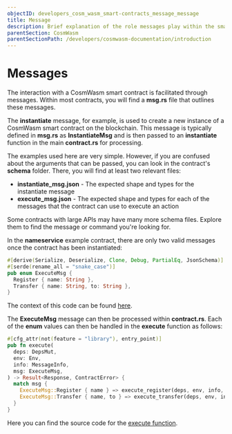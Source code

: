 ```yaml
---
objectID: developers_cosm_wasm_smart-contracts_message_message
title: Message
description: Brief explanation of the role messages play within the smart contract ecosystem
parentSection: CosmWasm
parentSectionPath: /developers/cosmwasm-documentation/introduction
---
```


# Messages

The interaction with a CosmWasm smart contract is facilitated through messages. Within most contracts, you will find a **msg.rs** file that outlines these messages.

The **instantiate** message, for example, is used to create a new instance of a CosmWasm smart contract on the blockchain. This message is typically defined in **msg.rs** as **InstantiateMsg** and is then passed to an **instantiate** function in the main **contract.rs** for processing.

The examples used here are very simple. However, if you are confused about the arguments that can be passed, you can look in the contract's **schema** folder. There, you will find at least two relevant files:

- **instantiate_msg.json** - The expected shape and types for the instantiate message
- **execute_msg.json** - The expected shape and types for each of the messages that the contract can use to execute an action

Some contracts with large APIs may have many more schema files. Explore them to find the message or command you're looking for.

In the **nameservice** example contract, there are only two valid messages once the contract has been instantiated:

```rust
#[derive(Serialize, Deserialize, Clone, Debug, PartialEq, JsonSchema)]
#[serde(rename_all = "snake_case")]
pub enum ExecuteMsg {
  Register { name: String },
  Transfer { name: String, to: String },
}
```

The context of this code can be found <a href="https://github.com/InterWasm/cw-contracts/blob/main/contracts/nameservice/src/msg.rs#L13" target="_blank">here</a>.

The **ExecuteMsg** message can then be processed within **contract.rs**. Each of the **enum** values can then be handled in the **execute** function as follows:

```rust
#[cfg_attr(not(feature = "library"), entry_point)]
pub fn execute(
  deps: DepsMut,
  env: Env,
  info: MessageInfo,
  msg: ExecuteMsg,
) -> Result<Response, ContractError> {
  match msg {
    ExecuteMsg::Register { name } => execute_register(deps, env, info, name),
    ExecuteMsg::Transfer { name, to } => execute_transfer(deps, env, info, name, to),
  }
}
```

Here you can find the source code for the <a href="https://github.com/InterWasm/cw-contracts/blob/main/contracts/nameservice/src/contract.rs#L31" target="_blank">execute function</a>.
